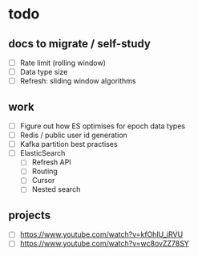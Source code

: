 # todo

## docs to migrate / self-study

- [ ] Rate limit (rolling window)
- [ ] Data type size
- [ ] Refresh: sliding window algorithms

## work

- [ ] Figure out how ES optimises for epoch data types
- [ ] Redis / public user id generation
- [ ] Kafka partition best practises
- [ ] ElasticSearch
  - [ ] Refresh API
  - [ ] Routing
  - [ ] Cursor
  - [ ] Nested search

## projects

- [ ] https://www.youtube.com/watch?v=kfOhlU_iRVU
- [ ] https://www.youtube.com/watch?v=wc8ovZZ78SY
